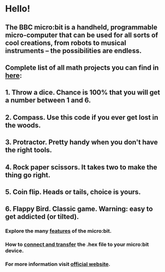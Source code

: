# Hello!
## The BBC micro:bit is a handheld, programmable micro-computer that can be used for all sorts of cool creations, from robots to musical instruments – the possibilities are endless.
## Complete list of all math projects you can find in [here](https://github.com/Stikka/microbit-math):
##      1. Throw a dice. Chance is 100% that you will get a number between 1 and 6. 
##      2. Compass. Use this code if you ever get lost in the woods.
##      3. Protractor. Pretty handy when you don't have the right tools.
##      4. Rock paper scissors. It takes two to make the thing go right.
##      5. Coin flip. Heads or tails, choice is yours.
##      6. Flappy Bird. Classic game. Warning: easy to get addicted (or tilted).
### Explore the many [features](https://microbit.org/guide/features/) of the micro:bit.
### How to [connect and transfer](https://microbit.org/guide/quick/) the .hex file to your micro:bit device.
### For more information visit [official website](https://microbit.org/).
